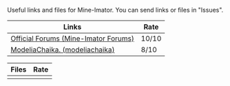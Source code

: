Useful links and files for Mine-Imator.
You can send links or files in "Issues".

   

|     Links     |     Rate      |
| ------------- | ------------- |
| [Official Forums (Mine-Imator Forums)](https://mineimatorforums.com/) | 10/10 |
| [ModeliaChaika. (modeliachaika)](https://modeliachaika.blogspot.com/) |  8/10 |


|     Files     |     Rate      |
| ------------- | ------------- |
|               |               |
